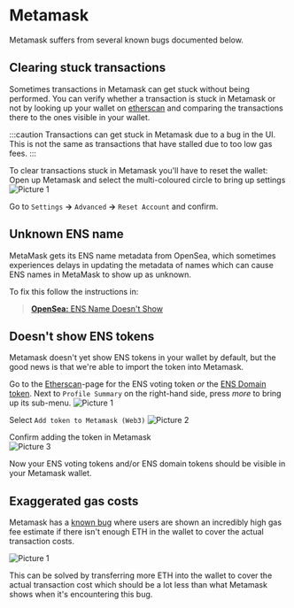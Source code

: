 # Metamask
Metamask suffers from several known bugs documented below.

## Clearing stuck transactions
Sometimes transactions in Metamask can get stuck without being performed. You can verify whether a transaction is stuck in Metamask or not by looking up your wallet on [etherscan](https://etherscan.io) and comparing the transactions there to the ones visible in your wallet.

:::caution
Transactions can get stuck in Metamask due to a bug in the UI. This is not the same as transactions that have stalled due to too low gas fees.
:::

To clear transactions stuck in Metamask you'll have to reset the wallet:
Open up Metamask and select the multi-coloured circle to bring up settings  
![Picture 1](/img/metamask-stuck1.webp)

Go to `Settings` **→** `Advanced` **→** `Reset Account` and confirm.

## Unknown ENS name
MetaMask gets its ENS name metadata from OpenSea, which sometimes experiences delays in updating the metadata of names which can cause ENS names in MetaMask to show up as unknown.

To fix this follow the instructions in:
> [**OpenSea:** ENS Name Doesn't Show](../marketplaces/opensea.md#ens-name-doesnt-show)

## Doesn't show ENS tokens
Metamask doesn't yet show ENS tokens in your wallet by default, but the good news is that we're able to import the token into Metamask.
  
Go to the [Etherscan](https://etherscan.io/token/0xc18360217d8f7ab5e7c516566761ea12ce7f9d72)-page for the ENS voting token *or* the [ENS Domain token](https://etherscan.io/token/0x57f1887a8bf19b14fc0df6fd9b2acc9af147ea85).
Next to `Profile Summary` on the right-hand side, press *more* to bring up its sub-menu.
![Picture 1](/img/metamask-unknown1.webp)

Select `Add token to Metamask (Web3)`
![Picture 2](/img/metamask-unknown2.webp)

Confirm adding the token in Metamask  
![Picture 3](/img/metamask-unknown3.webp)

Now your ENS voting tokens and/or ENS domain tokens should be visible in your Metamask wallet.

## Exaggerated gas costs
Metamask has a [known bug](https://github.com/MetaMask/metamask-extension/issues/13135) where users are shown an incredibly high gas fee estimate if there isn't enough ETH in the wallet to cover the actual transaction costs.

![Picture 1](/img/metamask-exaggerated1.webp)

This can be solved by transferring more ETH into the wallet to cover the actual transaction cost which should be a lot less than what Metamask shows when it's encountering this bug.
